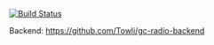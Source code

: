[![Build Status](https://travis-ci.com/Towli/gc-radio-client.svg?token=4D5VyYDq4nR8cFCPsnym&branch=master)](https://travis-ci.com/Towli/gc-radio-client)

Backend: https://github.com/Towli/gc-radio-backend
